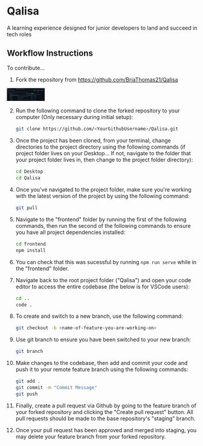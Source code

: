 # Qalisa

A learning experience designed for junior developers to land and succeed in tech roles

## Workflow Instructions

To contribute...

1. Fork the repository from https://github.com/BriaThomas21/Qalisa

<img src="rdme-images/github-fork.png" width="100">


2. Run the following command to clone the forked repository to your computer (Only necessary during initial setup): 
    ```bash
    git clone https://github.com/<YourGithubUsername>/Qalisa.git
    ```

3. Once the project has been cloned, from your terminal, change directories to the project directory using the following commands (if project folder lives on your Desktop... If not, navigate to the folder that your project folder lives in, then change to the project folder directory):
    ```bash
    cd Desktop
    cd Qalisa
    ```

4. Once you've navigated to the project folder, make sure you're working with the latest version of the project by using the following command:
    ```bash
    git pull
    ```

5. Navigate to the "frontend" folder by running the first of the following commands, then run the second of the following commands to ensure you have all project dependencies installed:
    ```bash
    cd frontend
    npm install
    ```

6. You can check that this was sucessful by running ```npm run serve``` while in the "frontend" folder.

7. Navigate back to the root project folder ("Qalisa") and open your code editor to access the entire codebase (the below is for VSCode users):
    ```bash
    cd ..
    code .
    ```

8. To create and switch to a new branch, use the following command:
    ```bash
    git checkout -b <name-of-feature-you-are-working-on>
    ```

9. Use git branch to ensure you have been switched to your new branch:
    ```bash
    git branch
    ```

10. Make changes to the codebase, then add and commit your code and push it to your remote feature branch using the following commands:
    ```bash
    git add .
    git commit -m "Commit Message"
    git push
    ```

11. Finally, create a pull request via Github by going to the feature branch of your forked repository and clicking the "Create pull request" button. All pull requests should be made to the base repository's "staging" branch.

12. Once your pull request has been approved and merged into staging, you may delete your feature branch from your forked repository.